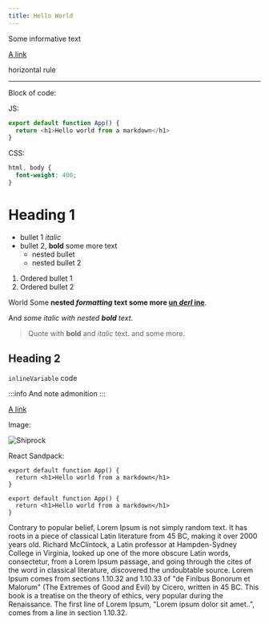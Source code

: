 ```yaml
---
title: Hello World
---
```


Some informative text

[A link](https://google.com/ "Googl Title")

horizontal rule

---------------

Block of code:

JS:

```js
export default function App() {
  return <h1>Hello world from a markdown</h1>
}
```

CSS:

```css
html, body {
  font-weight: 400;
}
```

# Heading 1

 - bullet 1 *italic*
 - bullet 2, **bold** some more text
    - nested bullet
    - nested bullet 2

1. Ordered bullet 1
2. Ordered bullet 2

World Some **nested *formatting* text some more <u>un *derl* ine</u>**.

And *some italic with nested **bold** text*.

> Quote with **bold** and *italic* text.
> and some more.

## Heading 2

`inlineVariable` code

:::info
And note admonition
:::

[A link](https://google.com/ "Googl Title")

Image:

![Shiprock](https://virtuoso.dev/img/logo.svg)

React Sandpack:


```tsx
export default function App() {
  return <h1>Hello world from a markdown</h1>
}
```

```tsx live react
export default function App() {
  return <h1>Hello world from a markdown</h1>
}
```

Contrary to popular belief, Lorem Ipsum is not simply random text. It has roots in a piece of classical Latin literature from 45 BC, making it over 2000 years old. Richard McClintock, a Latin professor at Hampden-Sydney College in Virginia, looked up one of the more obscure Latin words, consectetur, from a Lorem Ipsum passage, and going through the cites of the word in classical literature, discovered the undoubtable source. Lorem Ipsum comes from sections 1.10.32 and 1.10.33 of "de Finibus Bonorum et Malorum" (The Extremes of Good and Evil) by Cicero, written in 45 BC. This book is a treatise on the theory of ethics, very popular during the Renaissance. The first line of Lorem Ipsum, "Lorem ipsum dolor sit amet..", comes from a line in section 1.10.32.
